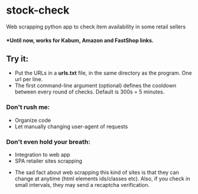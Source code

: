 # stock-check
Web scrapping python app to check item availability in some retail sellers
#### *Until now, works for Kabum, Amazon and FastShop links.

## Try it:
 - Put the URLs in a __urls.txt__ file, in the same directory as the program. One url per line.
 - The first command-line argument (optional) defines the cooldown between every round of checks. Default is 300s = 5 minutes.


### Don't rush me:
- Organize code
- Let manually changing user-agent of requests

### Don't even hold your breath:
- Integration to web app
- SPA retailer sites scrapping


* The sad fact about web scrapping this kind of sites is that they can change at anytime (html elements ids/classes etc). Also, if you check in small intervals, they may send a recaptcha verification.
